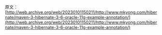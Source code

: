 原文：[http://web.archive.org/web/20230101150211/http://www.mkyong.com/hibernate/maven-3-hibernate-3-6-oracle-11g-example-annotation/](http://web.archive.org/web/20230101150211/http://www.mkyong.com/hibernate/maven-3-hibernate-3-6-oracle-11g-example-annotation/)